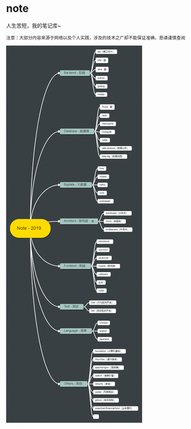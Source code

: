 # note
人生苦短，我的笔记库~  

`注意：大部分内容来源于网络以及个人实践，涉及的技术之广却不能保证准确，恳请谨慎查阅`   

![笔记地图](./others/static/images/note-2019.png)
